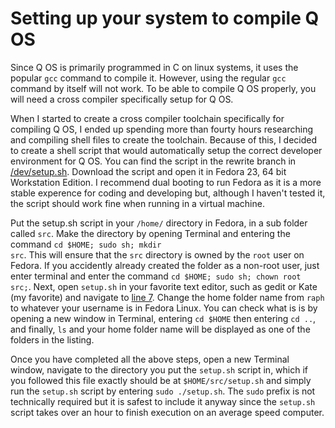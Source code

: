 # Setting up your system to compile Q OS

Since Q OS is primarily programmed in C on linux systems, it uses the popular <code>gcc</code> command to compile it. However, using the regular <code>gcc</code> command by itself will not work. To be able to compile Q OS properly, you will need a cross compiler specifically setup for Q OS.

When I started to create a cross compiler toolchain specifically for compiling Q OS, I ended up spending more than fourty hours researching and compiling shell files to create the toolchain. Because of this, I decided to create a shell script that would automatically setup the correct developer environment for Q OS. You can find the script in the rewrite branch in [/dev/setup.sh](https://raw.githubusercontent.com/raphydaphy/Q-OS/rewrite/dev/setup.sh ). Download the script and open it in Fedora 23, 64 bit Workstation Edition. I recommend dual booting to run Fedora as it is a more stable experence for coding and developing but, although I haven't tested it, the script should work fine when running in a virtual machine.

Put the setup.sh script in your <code>/home/</code> directory in Fedora, in a sub folder called <code>src</code>. Make the directory by opening Terminal and entering the command <code>cd $HOME; sudo sh; mkdir src</code>. This will ensure that the <code>src</code> directory is owned by the <code>root</code> user on Fedora. If you accidently already created the folder as a non-root user, just enter terminal and enter the command <code>cd $HOME; sudo sh; chown root src;</code>. Next, open <code>setup.sh</code> in your favorite text editor, such as gedit or Kate (my favorite) and navigate to [line 7](https://github.com/raphydaphy/Q-OS/blob/rewrite/dev/setup.sh#L7). Change the home folder name from <code>raph</code> to whatever your username is in Fedora Linux. You can check what is is by opening a new window in Terminal, entering <code>cd $HOME</code> then entering <code>cd ..</code>, and finally, <code>ls</code> and your home folder name will be displayed as one of the folders in the listing.

Once you have completed all the above steps, open a new Terminal window, navigate to the directory you put the <code>setup.sh</code> script in, which if you followed this file exactly should be at <code>$HOME/src/setup.sh</code> and simply run the <code>setup.sh</code> script by entering <code>sudo ./setup.sh</code>. The <code>sudo</code> prefix is not technically required but it is safest to include it anyway since the <code>setup.sh</code> script takes over an hour to finish execution on an average speed computer.

